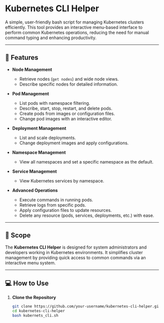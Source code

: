 # Kubernetes CLI Helper

A simple, user-friendly bash script for managing Kubernetes clusters efficiently. This tool provides an interactive menu-based interface to perform common Kubernetes operations, reducing the need for manual command typing and enhancing productivity.

---

## 📜 Features

- **Node Management**
  - Retrieve nodes (`get nodes`) and wide node views.
  - Describe specific nodes for detailed information.

- **Pod Management**
  - List pods with namespace filtering.
  - Describe, start, stop, restart, and delete pods.
  - Create pods from images or configuration files.
  - Change pod images with an interactive editor.

- **Deployment Management**
  - List and scale deployments.
  - Change deployment images and apply configurations.

- **Namespace Management**
  - View all namespaces and set a specific namespace as the default.

- **Service Management**
  - View Kubernetes services by namespace.

- **Advanced Operations**
  - Execute commands in running pods.
  - Retrieve logs from specific pods.
  - Apply configuration files to update resources.
  - Delete any resource (pods, services, deployments, etc.) with ease.

---

## 🎯 Scope

The **Kubernetes CLI Helper** is designed for system administrators and developers working in Kubernetes environments. It simplifies cluster management by providing quick access to common commands via an interactive menu system.

---

## 💻 How to Use

1. **Clone the Repository**
   ```bash
   git clone https://github.com/your-username/kubernetes-cli-helper.git
   cd kubernetes-cli-helper
   bash kubernets_cli.sh
   ```
